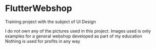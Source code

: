 # FlutterWebshop
Training project with the subject of UI Design

I do not own any of the pictures used in this project.
Images used is only examples for a general webshop developed as part of my education
Nothing is used for profits in any way
